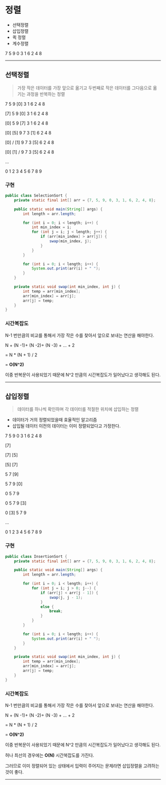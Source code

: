 # 정렬

* 선택정렬
* 삽입정렬
* 퀵 정렬
* 계수정렬

7 5 9 0 3 1 6 2 4 8 

------



## 선택정렬

> 가장 작은 데이터를 가장 앞으로 옮기고 두번째로 작은 데이터를 그다음으로 옮기는 과정을 반복하는 정렬



7 5 9 [0] 3 1 6 2 4 8

[7] 5 9 [0] 3 1 6 2 4 8

[0] 5 9 [7] 3 1 6 2 4 8

[0] [5] 9 7 3 [1] 6 2 4 8

[0] / [1] 9 7 3 [5] 6 2 4 8

[0] [1] / 9 7 3 [5] 6 2 4 8

...

0 1 2 3 4 5 6 7 8 9



### 구현

~~~java
public class SelectionSort {
    private static final int[] arr = {7, 5, 9, 0, 3, 1, 6, 2, 4, 8};

    public static void main(String[] args) {
        int length = arr.length;

        for (int i = 0; i < length; i++) {
            int min_index = i;
            for (int j = i; j < length; j++) {
                if (arr[min_index] > arr[j]) {
                    swap(min_index, j);
                }
            }
        }

        for (int i = 0; i < length; i++) {
            System.out.print(arr[i] + " ");
        }
    }

    private static void swap(int min_index, int j) {
        int temp = arr[min_index];
        arr[min_index] = arr[j];
        arr[j] = temp;
    }
}
~~~



### 시간복잡도

N-1 번만큼의 비교를 통해서 가장 작은 수를  찾아서 앞으로 보내는 연산을 해야한다.

N + (N -1)+ (N -2)+ (N -3) + ... + 2

= N * (N + 1) / 2

= **O(N^2)**



이중 반복문이 사용되었기 때문에 N^2 만큼의 시간복잡도가 일어났다고 생각해도 된다.

------



## 삽입정렬

> 데이터를 하나씩 확인하며 각 데이터를 적절한 위치에 삽입하는 정렬



* 데이터가 거의 정렬되었을때 효율적인 알고리즘
* 삽입될 데이터 이전의 데이터는 이미 정렬되었다고 가정한다.

7 5 9 0 3 1 6 2 4 8 

[7] 

[7] [5] 

[5] [7] 

5 7 [9] 

5 7 9 [0]

0 5 7 9 

0 5 7 9 [3]

0 [3] 5 7 9 

...

0 1 2 3 4 5 6 7 8 9



### 구현

~~~java
public class InsertionSort {
    private static final int[] arr = {7, 5, 9, 0, 3, 1, 6, 2, 4, 8};

    public static void main(String[] args) {
        int length = arr.length;

        for (int i = 0; i < length; i++) {
            for (int j = i; j > 0; j--) {
                if (arr[j] < arr[j - 1]) {
                    swap(j, j - 1);
                }
                else {
                    break;
                }
            }
        }

        for (int i = 0; i < length; i++) {
            System.out.print(arr[i] + " ");
        }
    }

    private static void swap(int min_index, int j) {
        int temp = arr[min_index];
        arr[min_index] = arr[j];
        arr[j] = temp;
    }
}
~~~



### 시간복잡도

N-1 번만큼의 비교를 통해서 가장 작은 수를  찾아서 앞으로 보내는 연산을 해야한다.

N + (N -1)+ (N -2)+ (N -3) + ... + 2

= N * (N + 1) / 2

= **O(N^2)**



이중 반복문이 사용되었기 때문에 N^2 만큼의 시간복잡도가 일어났다고 생각해도 된다.



허나 최선의 경우에는 **O(N)** 시간복잡도를 가진다.

그러므로 이미 정렬되어 있는 상태에서 입력이 주어지는 문제라면 삽입정렬을 고려하는것이 좋다.

------




